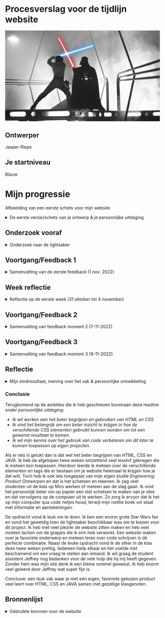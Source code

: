 # Procesverslag voor de tijdlijn website

![Luke SKywalker vecht tegen Darth Vader in Cloud City](readme-images/star-wars-remix-song.jpeg "Luke SKywalker vecht tegen Darth Vader in Cloud City")

## Ontwerper

Jasper Riepe

## Je startniveau

Blauw

# Mijn progressie

Afbeelding van een eerste schets voor mijn website
<details>
  <summary>De eerste versie/schets van je ontwerp & je persoonlijke uitdaging</summary>

## Een paar van de vele schetsen die ik maakte voor de website

<img src="readme-images/afbeelding_eersteschets_1.png" width="375px" alt="Afbeelding van een eerste schets voor mijn website">

<img src="readme-images/afbeelding_eersteschets2.png" width="375px" alt="Afbeelding van een eerste schets voor mijn website">

<img src="readme-images/afbeelding_lightsaberschets.png" width="375px" alt="Schets van anakin's lightsaber">

<img src="readme-images/lightsaberschets2.png" width="375px" alt="Afbeelding van een tweede schets van een lightsaber">

### Je ambitie

- Ik wil werken aan het beter begrijpen en gebruiken van HTML en CSS
- Ik vind het belangrijk om een beter inzicht te krijgen in hoe de verschillende CSS elementen gebruikt kunnen worden om tot een gewenst resultaat te komen.
- Ik wil mijn kennis over het gebruik van code verbeteren om dit later te kunnen toepassen op eigen projecten.

</details>

## Onderzoek vooraf

<details>
  <summary>Onderzoek naar de lightsaber</summary>

Om de website te maken moet ik wel het een en ander over lightsabers te weten komen. Gelukkig ben ik een grote Star Wars fan, dus dat zit al goed. Als eerste is het belangrijk om te zeggen dat lightsaber niet een "evolutie" of een "tijdlijn" kennen. Ze zijn niet persee beter geworden over de jaren heen. Daarnaast spreken we altijd van _A long time ago in a galaxy far far away..._  dus hebben we het ook over een fictieve tijd. Ik heb er daarom voor gekozen om een "tijdlijn" aan te houden hoe de lightsabers voor komen in de films of series op chronologische volgorde (beginned bij Episode I: A Phantom Menace naar Episode IX: The Rise of Skywalker).

De allereerste schetsen van Star Wars tonen dat de lightsaber neit exclusief voor Jedi waren. De gevreesde _stormtroopers_ van het keizerrijk gebruikte ze als wapen tegen hun vijanden. Echter wilde George Lucas (bedenker van Star Wars) dat de lightsaber een meer speciale betekenis zou krijgen, een meer mysterieus gevoel. Daarom werden ze uitsluitend door Dart Vader en Luke Starkiller gebruikt (ja, dat was eerst de naam voor Luke Skywalker). In de concept schetsen van Ralph McQuarrie is te zien dat de lightsaber een groot handvat bevat en eruit kom een lange staaf van licht. Zo is het idee gaan groeien en zijn de lightsabers geworden hoe we ze nu kennen (afbeelding hieronder).

<img src="readme-images/starwarsconceptart.png" width="375px" alt="Afbeelding van een concept schets van de lightsaber">

_Bron afbeelding: <https://www.cbr.com/star-wars-new-hope-concept-art-pieces/>, originele schetsen door Ralph McQuarrie_

Waaruit bestaat een lightsaber eigenlijk? Zie de afbeelding hieronder, en in het kort: Binnenin de lightsaber zit een _Kyber Crystal_. Dit is het hart van de saber wat zorgt voor de kracht van het zwaard. De _Kyber Crystal_ zelf heeft een diepe connectie met de eigenaar van de lightsaber door de _Force_. Wordt een _Kyber Crystal_ vernietig of beschadigd, dan kan dat enorme explosieve krachten opleveren. Maar waar komen al die verschillende kleuren van lightsabers vandaan? Dat heeft te maken met de emotionele band tussen de dragen en de _Crystal_. Zo is er groen en blauw, maar ook paars en geel. De Sith gebruikten lightsabers met een lightsaberkristal dat zij hadden misvormd met de Force. Hierdoor ging de _Kyber Crystal_ bloedden en werd de blade rood. ALs je dit gebroken kristal wist te helen dan kreeg je lightsaber een witte kleur.

<img src="readme-images/lightsaberconstruction.png" width="375px" alt="Een exploded-view van de onderdelen van een lightsaber">

_Bron afbeelding: <https://starwars.fandom.com/wiki/Lightsaber_hilt/Legends>_

Er zijn ontzettend veel varianten van de lightsaber. Elke Jedi heeft zijn eigen variant en maakt hem naar eigen wens zodat hij perfect past bij zijn vechtstijl, cultuur of smaak. ZO zijn er de typische rechte lightsabers, zoals Anakin Obi-wan, welke we zien in de eerste film Episode I: The Phantom Menace. Daarin zien we ook een dubbele, rechte lightsaber namelijk die van Darth Maul met een rode kleur. Maar het kan nog gekker. Zo zijn er kromme lightsabers als die van Count Dooku in Episode II en III. Verder in de Star Wars series zijn er zelfs dubbele, roterende lightsabers. Er bestaan zelfs lightsaber zwepen! De Star Wars universe is best gek.

Ik heb hier thuis boeken over Star Wars en er is zelfs een gehele Star Wars wikipedia (toepasselijk wookiepedia genoemd) waar ik mijn informatie vandaan zal halen. Alle bronnen die ik gebruik tijdens dit project zal ik onderaan deze readme zetten.

</details>

## Voortgang/Feedback 1

<details>
  <summary>Samenvatting van de eerste feedback (1 nov. 2022)</summary>

### Bevindingen

- Kijk goed waar je je informatie gaat neerzetten en maak deze ook informatief.
- Hele scherm benutten, leuk om naar links en rechts te scrollen of naar beneden.
- Interactief lightsaber wanneer je scrollt, dat hij langer wordt.
- Sounds toevoegen aan de lightsabers.
- Misschien filmpjes van gevecht scenes toevoegen.
- Soort opstart animatie toevoegen.
- LEGO Star Wars lightsaber toevoegen.
- Achtergrond zwart met wat fonkelende sterretjes

### Oplossingen

Tijdens de feedback van een andere student, heb ik veel nieuwe en goeie ideeën gekregen. Zo moet ik goed gaan nadenken waar ik mijn informatie neerzet. Dit wil ik graag interactief houden, dus de plek is belangrijk. Daarnaast moet ik een besluit nemen hoe ik de hele pagina wil gaan vullen. Naar beneden scrollen of links en rechts? Er moet ook duidelijke feedback komen voor de gebruiker als hij/zij op een bepaalde knop drukt. Dit kan visueel gebeuren door een zichtbare verandering of op een andere manier.

Als volgt is het toevoegen van geluiden een _must have_. Lightsabers hebben een enorm uniek geluid, een die elk persoon wel kan herkennen. Deze wil ik dus enorm graag toepassen. Dit geldt ook voor quotes van karakters uit de film of series of andere speciale geluiden. Ik ga dus de aankomende week meer focus leggen op het begrijpen van Java codes. Ik heb het gevoel dat hier de sleutel ligt tot het maken van vele animaties.

Ik zit ook al na te denken over een opstart animatie. Dus als je de website aanklikt en voor het eerst bekijkt, dat er een aantal afbeeldingen van lightsaber vecht scènes in beeld komen, dan langzaam het woord **Star Wars** en vervolgens verdwijnt het allemaal en verschijnen de lightabers. Door lightsabers te laten zien vooraf, weet de gebruiker sneller dat het over lightsabers gaat. Ik heb nog geen idee hoe ik dit moet gaan aanpakken, maar zoals ik al zei moet dit met CSS en Java wel lukken.

Een Easter Egg kan een LEGO lightsabers zijn die ik toevoeg. Deze wordt natuurlijk niet in de films of dergelijke gebruikt, maar is wel een iconisch LEGO onderdeel dat elke Star Wars fan wel herkent. Verdere easter eggs zullen te maken hebben met geluiden of beelden uit de films en series van Star Wars.

Als laatste punt is de achtergrond. Graag wil ik een achtergrond die past bij de lightsabers. Een goeie manier is het gebruik van sterretjes. Een animatie toevoegen aan de achtergrond maakt de website nog interessanter!

</details>

## Week reflectie

<details>
  <summary> Reflectie op de eerste week (31 oktober tot 4 november)</summary>

### Inleiding

Afgelopen week heb ik mij enorm ingezet om alles te weten te komen over HTML, CSS en Java Script. Ik begon moeizaam en wist niet waar ik moest beginnen. Gelukkig waren er studenten die mij wisten te vertellen hoe ik het beste kon starten met een website en al gauw had ik mijn eerste regels code geschreven. Tijdens mijn eerste feedback moment met een mede-student kwam ik op een aantal goeie ideeën en veel hiervan heb ik uit kunnen voeren. Ik had aan het begin van deze week niet gedacht dat ik al zo ver zou komen.

Ik vind coderen best leuk. Je ziet meteen resultaat en dat is zeker handig voor iemand die geen geduld heeft! Ik leer enorm snel hoe HTML en CSS in elkaar zitten. We krijgen voldoende uitleg en oefeningen. Hierdoor kan ik mijn kennis blijven vergroten. Het leren van HTML en CSS gaat zo snel, omdat ik er contstant mee bezig ben.

Ik heb vertrouwen in mijn website. Ik heb tot nu toe een goeie basis, iets waar ik al trots op ben. Ik ga de aankomende week veel veranderingen doorvoeren en verbeteringen toepassen. Ik zal om feedback blijven vragen om zo tot een top resultaat te komen!

### Pluspunten van de week

- Ik vraag voldoende hulp aan medestudenten, de studenassistent en docent.
- Mijn website heeft een goeie basis om aan door te werken.
- Er is een fijne sfeer in de klas, dat zorgt dat je niet beschaamd hoeft te zijn om vragen te stellen.
- Zelfs ik wordt wel eens gevraagd of ik met iemand kan meekijken.

### Verbeterpunten van de week

- Inhoudelijk moet mijn site meer _responsive_ worden.
- De animaties voor de lightsaber blades moeten gemaakt en gelinked worden.
- Ik moet meer het beoordelingsformulier bijhouden om te zorgen dat ik geen punten mis.
- Ik zou graag meer geluiden willen toevoegen om de site leuk en interactief te maken.

</details>

## Voortgang/Feedback 2

<details>
  <summary>Samenvatting van feedback moment 2 (7-11-2022)</summary>
  
### Bevindingen

  Vandaag had ik een feedbakc moment met Mila uit de klas. Nadat ik haar feedback had gegeven, vulde ze voor mij een beoordelingsformulier in. Ze omcirkelde op het begin meerdere malen 'ja'. Echter toen ze verder ging kwamen we bij het eerste punt van verbetering, en dat is dat de afbeeldingen (welke tevoorschijn komen als je op een planeet klikt) nog geen goeie verhoudingen hebben. Dit klopt aangezien dit afbeeldingen waren waarmee ik de functie aan het testen was. Ook de kwaliteit van de afbeeldingen mag een stuk beter.

  Als volgende punt was er aan te merken dat wel alles goed te bereiken was met de 'tab' toets, maar nog geen interactieve elementen bevatten. Ik mag ook meer gebruik gaan maken van een bijvoorbeeld `:hover` of `:active`. Op de achterkant van het formulier ging ze verder met de feedback en vond eigenlijk dat mijn HTML en CSS er keurig uitzagen. Wel raadde ze mij aan om al mijn variabelen in JAVA bovenaan te zetten om dit overzichtelijk te houden. Verder het ordenen van properties binnenin CSS elementen moest wat consistenter en ik moet meer gebruik maken van `em` of `%` in plaats van `px`.

  Het laatste wat Mila als opmerking had was het juist vermelden van de bronnen. Gebruik de APA-methode als er auteursrechten op een afbeelding zitten, en anders netjes de site vermelden waar je iets vandaan hebt gehaald.

#### Oplossingen

  ALs reactie op de feedback ben ik mijn CSS bestand in gedoken en heb ik veel onnodige stukjes code opgeruimd. Dit heb ik ook gedaan voor mijn HTML en JAVA. In JAVA heb ik echter sommige `var` wel bij de functions laten staan. Dit doe ik om mijzelf neit in de war te brengen waar wat bij hoort en zo houd ik het voor mijzelf overzichtelijk. Verder heb ik voor bepaalde buttons een `:hover` state aangebracht dat ervoor zorgt dat het duidelijk is voor de gebruiker wanneer hij met zijn muis of tab op een knop staat. En om bepaalde buttons op de lightsabers makkelijk klikbaar te maken, heb ik ervoor gezorgd dat de muis geen _starfighter_ meer is als je met je muis over een knop gaat, om het klikken op een button makkelijker te maken. Verder heb ik zo veel mogelijk `px` weggehaald en vervangen voor `em`. Ook heb ik meerdere `var(--)` toegevoegd om te zorgen dat veel butons, lightsabers en dergeljike dezelfde kleuren hebben om consistentie in mijn website te behouden.

  <img src="readme-images/feedback_moment_2.jpg" width="375px" alt="Afbeelding van feedback moment 2, een ingevuld beoordelingsformulier door Mila">

</details>

## Voortgang/Feedback 3

<details>
  <summary>Samenvatting van feedback moment 3 (9-11-2022)</summary>
  
### Bevindingen

  Feedback 3 is uitgevoerd met Stela. We hadden een beoordelingsformulier erbij gepakt welke op DLO staat en die zijn we afgegaan om elkaar complimenten en tips te geven.

  Om te beginnen een paar punten die zij goed vond. Mijn website had zeker een eigen karakter en thema en vele buttons en achtergronden passen goed bij elkaar. Het is ook duidelijk waar je op kan klikken en super leuk dat de achtergrond een animatie heeft, alsof je door de ruimte vliegt. De cursor heeft een leuke afbeelding, alsof je zelf met je muis door de website vliegt. Als volgt zijn de animaties van de planeten is een goeie toevoeging. Dit geeft de website meer interactie. Als laatste is de website zo goed als responsive. Dit moet niet alleen voor de eindbeoordeling, ook is dit handig als je twee schermen open wilt hebben op een laptop dat alles er nog redelijk normaal uitziet.

  Naast deze pluspunten zijn de teksten ook goed leesbaar. Stela kon via github op haar eigen laptop mijn gekozen font openen en deze werden op de juiste manier getoond op haar scherm.

  Door naar de minpunten/tips. Stela vond dat er tekst onder de lightsabers moest komen. Je wil natuurlijk wel een beetje informatie lezen over van wie de saber is en dergelijke. Ze gaf ook het idee om de naam van de planeet te laten zien wanneer je op de specifieke planeet klikt. Verder in mijn CSS bestand moest ik meer gebruik gaan maken van `var(--)` om te zorgen dat er geen herhaling zat in kleuren of andere properties. Naast deze tips over de website, gaf ze nog tips over mijn readme: meer afbeeldingen toevoegen en de feedback en reflectie uitwerken.

#### Oplossingen

 Al met al zeer goede feedback. Ik heb hier zeker wat aan gehad en heb veel punten verbeterd. Daarnaast leer ik hier weer van en kan ik de kennis gebruiken in de volgende vakken van deze minor.

 Ik heb als eerste van vrijwel alle kleuren een variabele aangemaakt en bovenaan in mijn CSS bij de `:root` neegezet. Ik merkte dat het veel ahndiger is om variabele te gebruiken dan telkens de kleur op te zoeken, te kopieëren en te plakken. Vervolgens heb ik gezorgd dat als je op een bepaalde planeet klikt, dat de naam van deze planeet erboven in beeld komt. Hetzelfde met de informatieve tekst onder de lightsabers. Zodra je op de button klikt van de lightsaber, verschijnt er tekst onder. Wanneer de gebruiker eroverheen hovered wordt deze tekst groter en wordt de achtergrond kleur zwart voor optimale leesbaarheid.

 Er waren ook enkele aanpassingen nodig om de afbeeldingen zichtbaar te maken op github. Deze werkte namelijk niet. Stela heeft mij uitgelegt hoe het zit met een `src = ""`aanwijzen in HTML. Dit heb ik aangepast en de afbeeldingen zijn nu zichtbaar als iemand op de link klikt op github.

 Zie de afbeelding hieronder voor de feedback die ik van Stela kreeg.
  <img src="readme-images/feedback_moment_3.jpg" width="375px" alt="Afbeelding van een papier met erop feedback gekregen van Stela">

</details>

## Reflectie

<details>
  <summary>Mijn eindresultaat, mening over het vak & persoonlijke ontwikkeling</summary>

### Mijn uitkomst

Om te beginnen ben ik zeer tevreden met mijn resultaat. Toen ik aan dit vak begon had ik enorme stress, omdat ik niet wist of ik wel zelf een website kon maken. Ik had weinig tot geen kennis over HTML, CSS en JAVA en maakte me zorgen dat ik dit vak niet zou gaan halen. Gelukkig merkte ik dat ik enorm snel leerde. De lesstof en kennis kreeg ik van iedereen als ik ernaar vroeg en gelukkig is er op het internet super veel te vinden over van alles. Zo heb ik de eerste week met een goed gevoel afgerond. Uiteraard bleven er punten waarop ik mij irriteerde. Iets wilde niet werken of ik begreep echt niet hoe iets moest. Maar als ik het dan vroeg, werd het mij duidelijk gemaakt en kon ik weer door. Ook schreef ik veel informatie op in een notitie boekje, zodat ik er altijd op terug kon komen. Zie hieronder afbeeldingen van hoe mijn eindresultaat eruitziet:

<img src="readme-images/websiteafbeeldingheader.png" width="375px" alt="Afbeelding van een eerste schets voor mijn website">

<img src="readme-images/websiteafbeeldingfooter.png" width="375px" alt="Afbeelding van een eerste schets voor mijn website">

### Dit ging goed/heb ik geleerd

De afgelopen twee weken heb ik ontzettend veel geleerd:

- Ik heb geleerd hoe je een website opbouwt met de juiste HTML tags en waar je deze plaatst (header, body, footer).
- Het linken van afbeeldingen binnen HTML en CSS. Zo heb je in je HTML geen `../` nodig, maar in je CSS wle omdat je naar een andere map wilt verwijzen.
- Dat een button niet zomaar un een unordered list mag staan. Altijd in een list item plaatsen.
- Het semantisch maken van je code is van hoog belang. Er zijn enkele regeltjes die ervoor zorgen dat alles er georden en netjes uitziet. Niet alleen handig voor jezelf, maar ook voor andere personen die graag in je code willen kijken voor inspiratie of andere redenen.
- Met `display: grid;` en `display: flex` zorg je ervoor dat je website de juiste structuur krijgt. Alles netjes onder elkaar centreren, marges tussen de list items en meer. Zo zorg je voor consistentie in je website.

<img src="readme-images/nettehtml.png" width="375px" alt="Nette HTML zorgt ervoor dat je website overzichtleijk blijft en dat de code goed te lezen is voor andere programmeur">

### Dit was lastig/is niet gelukt

Uiteraard zijn er momenten geweest dat ik het lastig had. Zo was het zeker de eerste week. Ik moets contstant vragen stellen en onderzoek doen op het internet om uit te zoeken hoe ik moest doen wat ik wilde doen. Daarnaast kwam er bij dat ik niet, zoals de CMD studenten, weet wat wel en niet mag/kan met coderen. Ik merkte dat ik na verloop van tijd meer kennis kreeg, en hierdoor in de gaten kreeg wat er allemaal mogelijk was om toe doen met mij website. Er waren veel ideeën die ik graag wilde uitvoeren, maar door de gelimiteerde kennis die ik heb kon ik die niet uitvoeren. Ik weet zeker dat als we een extra week hadden gehad voor deze opdracht, ik nog meer leuke dingen had kunnen toevoegen aan de website.

Paar voorbeelden zijn:

- Het maken van een werkende knop dat als je erop klikt alle lightsabers aan of uit gaan.
- Meer easter eggs en andere grapjes toevoegen op de website. Zoals een animatie met geluid of rondvliegende elementen.
- Graag had ik meer lightsabers toegevoegd, de collectie groter gemaakt.
- De animatie van de lightsaber van Dooku had ik nog graag goed willen maken. Deze verloopt nu niet geheel zoals ik wil en had beter gekund.

</details>

### Conclusie

Terugkomend op de ambities die ik heb geschreven bovenaan deze readme onder _persoonlijke uitdaging_:

- _Ik wil werken aan het beter begrijpen en gebruiken van HTML en CSS_
- _Ik vind het belangrijk om een beter inzicht te krijgen in hoe de verschillende CSS elementen gebruikt kunnen worden om tot een gewenst resultaat te komen_.
- _Ik wil mijn kennis over het gebruik van code verbeteren om dit later te kunnen toepassen op eigen projecten_.

Als er iets is gelukt dan is dat wel het beter begrijpen van HTML, CSS en JAVA. Ik heb de afgelopen twee weken ontzettend veel lesstof gekregen die ik meteen kon toepassen. Hierdoor leerde ik meteen over de verschillende elementen en tags die er bestaan om je website helemaal te krijgen hoe je dat wilt. Toch heb ik ook iets toegepast van mijn eigen studie _Engineering: Product Ontwerpen_ en dat is het schetsen en tekenen. Ik zag veel studenten uit de klas op Miro werken of meteen aan de slag gaan. Ik vind het persoonlijk beter om op papier een stel schetsen te maken van je idee en dat vervolgens op de computer uit te werken. Zo zorg ik ervoor dat ik het op mijn computer qua code netjes houd, terwijl mijn notitie boek vol staat met informatie en aantekeningen.

De opdracht vond ik leuk om te doen. Ik ben een enorm grote Star Wars fan en vond het geweldig toen de lightsaber beschikbaar was om te kiezen voor dit project. Ik heb met veel plezier de website zitten maken en heb veel moeten lachen om de grapjes die ik erin heb verwerkt. Een website maken over je favoriete onderwerp en meteen leren over code schrijven is dé perfecte combinatie. Naast de leuke opdracht vond ik de sfeer in de klas deze twee weken prettig. Iedereen hielp elkaar en het voelde niet beschamend om een vraag te stellen aan iemand. Ik wil graag de student assistent Jeffrey nog bedanken voor de vele hulp die hij mij heeft gegeven. Zonder hem was mijn site denk ik een kleine rommel geweest. Ik heb enorm veel geleerd door Jeffrey wat super fijn is.

Conclusie: een leuk vak waar je met een eigen, favoriete gekozen product veel leert over HTML, CSS en JAVA samen met gezellige klasgenoten.

## Bronnenlijst

<details>

<summary>Gebruikte bronnen voor de website</summary>

1. Afbeelding voor de favicon: <https://www.freeimages.com/nl/psd/light-saber-handle-psd-5149199?ref=vectorhq> (Auteursrechtvrije afbeeldingen).

2. Hulp met het vinden van allerlei states en tags
   <https://developer.mozilla.org/en-US/docs/Web/CSS/transform-function/translateX>

3. Met behulp van een generator, kon ik lastige vormen eenvoudig in mijn code zetten: <https://bennettfeely.com/clippy/>.

4. Perfecte gradiënts maken voor verschillende divs, bijvoorbeeld voor mijn tweede lightsaber, heb ik gedaan met de volgende website: <https://www.colorzilla.com/gradient-editor/>.

5. Site waar de afbeeldingen van planeten afkomen: de planeet Endor <https://www.pngegg.com/en/search?q=tatooine>, voor Naboo heb ik <https://www.swcombine.com/rules/?Races&ID=65> bezocht en de overige afbeeldingen qua planeten en omgevingen heb ik van <https://www.starwars.com>.
   Voor de achtergrond sterren ben ik naar <https://transparenttextures.com/patterns/stardust.png> gegaan. Deze sites hadden geen auteurs.

6. De cursor afbeelding komt van <https://icons8.com/icons/set/star-wars>.

7. Audio voor de lightsabers komt van <https://www.soundboard.com/sb/sound/930991>. Als ik deze geluiden voor persoonlijke doeleinden gebruik, is er geen vermelding van auteur nodig.

8. De fonts voor de star wars fonts heb ik van <https://www.dafont.com/aurebesh.font>. Deze zijn gemaakt door _Pixel Sagas_, een merk door _Neale and Shayna Davidson_.

9. De afbeeldingen voor de animaties van General Kenobi en General Grievous heb ik van de volgende site. <https://www.deviantart.com/darthspidermaul/art/Obi-Wan-Kenobi-PNG-833204088>.

10. Geluiden voor verschillende effecten op buttons etc. heb ik van star wars soundboards op het internet. <https://www.myinstants.com/en/search/?name=star%20wars> is een zeer uitgebriede soundboard met veel verschillende muziekjes en gesproken teksten. Hier komen mijn effecten vandaan.

</details>
